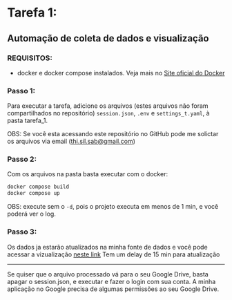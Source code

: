 # Tarefa 1: 
## Automação de coleta de dados e visualização

### REQUISITOS:
 - docker e docker compose instalados. Veja mais no [Site oficial do Docker](https://docs.docker.com/engine/install/)

### Passo 1:
Para executar a tarefa, adicione os arquivos (estes arquivos não foram compartilhados no repositório) `session.json`, `.env` e `settings_t.yaml`, à pasta tarefa_1.

OBS: Se você esta acessando este repositório no GitHub pode me solictar os arquivos via email (thi.sil.sab@gmail.com)

### Passo 2:
Com os arquivos na pasta basta executar com o docker:
```bash
docker compose build
docker compose up
```
OBS: execute sem o `-d`, pois o projeto executa em menos de 1 min, e você poderá ver o log.

### Passo 3:

Os dados ja estarão atualizados na minha fonte de dados e você pode acessar a vizualização [neste link](https://lookerstudio.google.com/reporting/e40e6ae6-c06e-429c-aa12-73026d94db33)
Tem um delay de 15 min para atualização

---

Se quiser que o arquivo processado vá para o seu Google Drive, basta apagar o session.json, e executar e fazer o login com sua conta.
A minha aplicação no Google precisa de algumas permissões ao seu Google Drive. 
